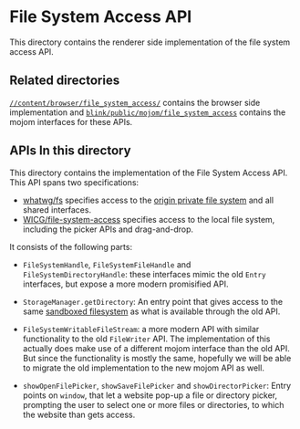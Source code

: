 # File System Access API

This directory contains the renderer side implementation of the file
system access API.

## Related directories

[`//content/browser/file_system_access/`](../../../content/browser/file_system_access)
contains the browser side implementation and
[`blink/public/mojom/file_system_access`](../../../third_party/blink/public/mojom/file_system_access)
contains the mojom interfaces for these APIs.

## APIs In this directory

This directory contains the implementation of the File System Access API. This
API spans two specifications:
  * [whatwg/fs](https://fs.spec.whatwg.org/) specifies access to the
    [origin private file system](https://fs.spec.whatwg.org/#origin-private-file-system)
    and all shared interfaces.
  * [WICG/file-system-access](https://wicg.github.io/file-system-access/)
    specifies access to the local file system, including the picker APIs and
    drag-and-drop.

It consists of the following parts:

 * `FileSystemHandle`, `FileSystemFileHandle` and `FileSystemDirectoryHandle`:
   these interfaces mimic the old `Entry` interfaces, but expose a more modern
   promisified API.

 * `StorageManager.getDirectory`: An entry point that gives access to the same
   [sandboxed filesystem](https://fs.spec.whatwg.org/#origin-private-file-system)
   as what is available through the old API.

 * `FileSystemWritableFileStream`: a more modern API with similar functionality to the
   old `FileWriter` API. The implementation of this actually does make use of
   a different mojom interface than the old API. But since the functionality is
   mostly the same, hopefully we will be able to migrate the old implementation
   to the new mojom API as well.

 * `showOpenFilePicker`, `showSaveFilePicker` and `showDirectorPicker`: Entry points
   on `window`, that let a website pop-up a file or directory picker, prompting the
   user to select one or more files or directories, to which the website than gets access.
